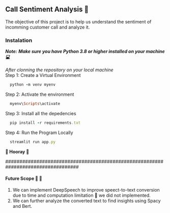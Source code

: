 ## Call Sentiment Analysis :calling:
The objective of this project is to help us understand the sentiment of incomming customer call and analyze it.

### Instalation
***Note:*** ***Make sure you have *Python 3.8 or higher* installed on your machine :computer:***<br/><br/>
*After clonning the repository on your local machine* <br/>
Step 1: Create a Virtual Environment
```ruby
  python -m venv myenv
```
Step 2: Activate the environment
```ruby
  myenv\Scripts\activate
```
Step 3: Install all the depedencies
```ruby
  pip install -r requirements.txt
```
Step 4: Run the Program Locally
```ruby
  streamlit run app.py
```

**:tada: Hooray :tada:**


##################################################################################<br/>

#### Future Scope 	:rocket:	:rocket:
1. We can implement DeepSpeech to improve speect-to-text conversion due to time and computation limitation :floppy_disk: we did not implemented.<br/>
2. We can further analyze the converted text to find insights using Spacy and Bert.
